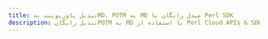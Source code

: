 ---title: تبدیل پاورپوینت بهMD، POTM به MD مبدل رایگان یا Perl SDKdescription: تبدیل رایگانPOTM به MD با استفاده از Perl Cloud APIs & SDK. همچنین اسناد Microsoft PowerPoint را در Cloud ایجاد، ویرایش و رندر کنید.---